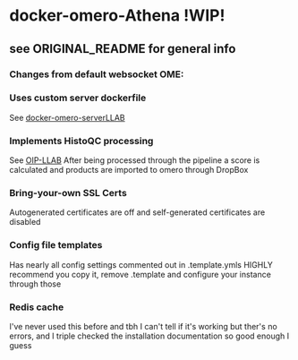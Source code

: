 # docker-omero-Athena !WIP!
## see ORIGINAL_README for general info
### Changes from default websocket OME:
### Uses custom server dockerfile
See [docker-omero-serverLLAB](https://github.com/barrettMCW/docker-omero-serverLLAB/)
### Implements HistoQC processing
See [OIP-LLAB](https://github.com/barrettMCW/OIP-llab)
After being processed through the pipeline a score is calculated and products are imported to omero through DropBox
### Bring-your-own SSL Certs
Autogenerated certificates are off and self-generated certificates are disabled
### Config file templates
Has nearly all config settings commented out in .template.ymls
HIGHLY recommend you copy it, remove .template and configure your instance through those
### Redis cache
I've never used this before and tbh I can't tell if it's working but ther's no errors, and I triple checked the installation documentation so good enough I guess

